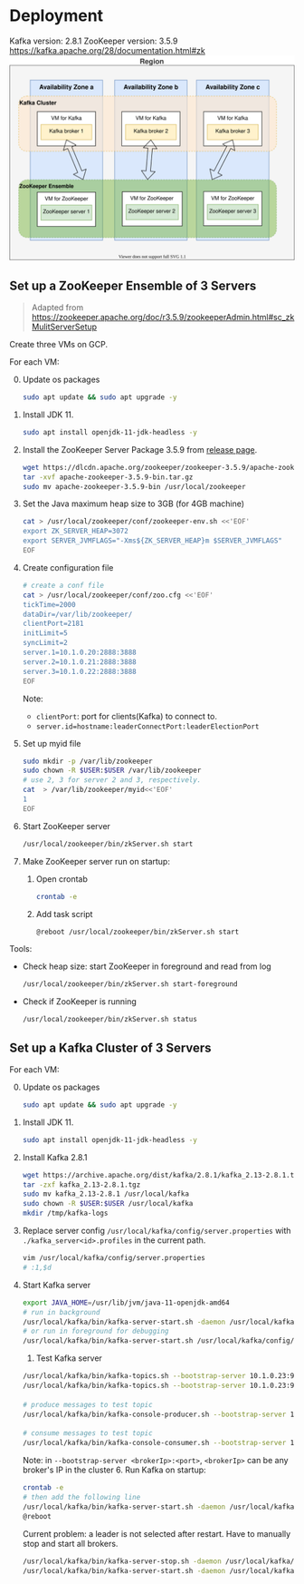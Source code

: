 # Deployment

Kafka version: 2.8.1
ZooKeeper version: 3.5.9
https://kafka.apache.org/28/documentation.html#zk
![Deploy Kafka on GCP](/diagrams/deploy-kafka-on-gcp.drawio.svg)

## Set up a ZooKeeper Ensemble of 3 Servers

> Adapted from https://zookeeper.apache.org/doc/r3.5.9/zookeeperAdmin.html#sc_zkMulitServerSetup

Create three VMs on GCP.

For each VM:

0. Update os packages
   ```bash
   sudo apt update && sudo apt upgrade -y
   ```
1. Install JDK 11.
   ```bash
   sudo apt install openjdk-11-jdk-headless -y
   ```
2. Install the ZooKeeper Server Package 3.5.9 from [release page](https://zookeeper.apache.org/releases.html).

   ```bash
   wget https://dlcdn.apache.org/zookeeper/zookeeper-3.5.9/apache-zookeeper-3.5.9-bin.tar.gz
   tar -xvf apache-zookeeper-3.5.9-bin.tar.gz
   sudo mv apache-zookeeper-3.5.9-bin /usr/local/zookeeper
   ```

3. Set the Java maximum heap size to 3GB (for 4GB machine)
   ```bash
   cat > /usr/local/zookeeper/conf/zookeeper-env.sh <<'EOF'
   export ZK_SERVER_HEAP=3072
   export SERVER_JVMFLAGS="-Xms${ZK_SERVER_HEAP}m $SERVER_JVMFLAGS"
   EOF
   ```
4. Create configuration file

   ```bash
   # create a conf file
   cat > /usr/local/zookeeper/conf/zoo.cfg <<'EOF'
   tickTime=2000
   dataDir=/var/lib/zookeeper/
   clientPort=2181
   initLimit=5
   syncLimit=2
   server.1=10.1.0.20:2888:3888
   server.2=10.1.0.21:2888:3888
   server.3=10.1.0.22:2888:3888
   EOF
   ```

   Note:

   - `clientPort`: port for clients(Kafka) to connect to.
   - `server.id=hostname:leaderConnectPort:leaderElectionPort`

5. Set up myid file

   ```bash
   sudo mkdir -p /var/lib/zookeeper
   sudo chown -R $USER:$USER /var/lib/zookeeper
   # use 2, 3 for server 2 and 3, respectively.
   cat  > /var/lib/zookeeper/myid<<'EOF'
   1
   EOF
   ```

6. Start ZooKeeper server

   ```bash
   /usr/local/zookeeper/bin/zkServer.sh start
   ```

7. Make ZooKeeper server run on startup:
   1. Open crontab
      ```bash
      crontab -e
      ```
   2. Add task script
      ```bash
      @reboot /usr/local/zookeeper/bin/zkServer.sh start
      ```

Tools:

- Check heap size: start ZooKeeper in foreground and read from log
  ```bash
  /usr/local/zookeeper/bin/zkServer.sh start-foreground
  ```
- Check if ZooKeeper is running
  ```bash
  /usr/local/zookeeper/bin/zkServer.sh status
  ```

## Set up a Kafka Cluster of 3 Servers

For each VM:

0. Update os packages
   ```bash
   sudo apt update && sudo apt upgrade -y
   ```
1. Install JDK 11.
   ```bash
   sudo apt install openjdk-11-jdk-headless -y
   ```
2. Install Kafka 2.8.1

   ```bash
   wget https://archive.apache.org/dist/kafka/2.8.1/kafka_2.13-2.8.1.tgz
   tar -zxf kafka_2.13-2.8.1.tgz
   sudo mv kafka_2.13-2.8.1 /usr/local/kafka
   sudo chown -R $USER:$USER /usr/local/kafka
   mkdir /tmp/kafka-logs
   ```

3. Replace server config `/usr/local/kafka/config/server.properties` with `./kafka_server<id>.profiles` in the current path.

   ```bash
   vim /usr/local/kafka/config/server.properties
   # :1,$d
   ```

4. Start Kafka server

   ```bash
   export JAVA_HOME=/usr/lib/jvm/java-11-openjdk-amd64
   # run in background
   /usr/local/kafka/bin/kafka-server-start.sh -daemon /usr/local/kafka/config/server.properties
   # or run in foreground for debugging
   /usr/local/kafka/bin/kafka-server-start.sh /usr/local/kafka/config/server.properties

   ```

   1. Test Kafka server

   ```bash
   /usr/local/kafka/bin/kafka-topics.sh --bootstrap-server 10.1.0.23:9092 --create --replication-factor 3 --partitions 1 --topic test
   /usr/local/kafka/bin/kafka-topics.sh --bootstrap-server 10.1.0.23:9092 --describe --topic test

   # produce messages to test topic
   /usr/local/kafka/bin/kafka-console-producer.sh --bootstrap-server 10.1.0.23:9092, --topic test

   # consume messages to test topic
   /usr/local/kafka/bin/kafka-console-consumer.sh --bootstrap-server 10.1.0.23:9092 --topic test --from-beginning --partition 0
   ```

   Note: in `--bootstrap-server <brokerIp>:<port>`, `<brokerIp>` can be any broker's IP in the cluster 6. Run Kafka on startup:

   ```bash
   crontab -e
   # then add the following line
   /usr/local/kafka/bin/kafka-server-start.sh -daemon /usr/local/kafka/config/server.properties
   @reboot
   ```

   Current problem: a leader is not selected after restart. Have to manually stop and start all brokers.

   ```bash
   /usr/local/kafka/bin/kafka-server-stop.sh -daemon /usr/local/kafka/config/server.properties
   /usr/local/kafka/bin/kafka-server-start.sh -daemon /usr/local/kafka/config/server.properties
   ```
